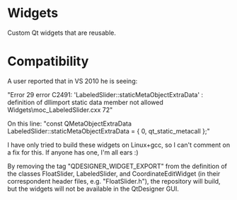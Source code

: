 Widgets
=======

Custom Qt widgets that are reusable.

Compatibility
=============
A user reported that in VS 2010 he is seeing:

"Error 29 error C2491: 'LabeledSlider::staticMetaObjectExtraData' : definition of dllimport static data member not allowed      Widgets\moc_LabeledSlider.cxx 72"

On this line:
"const QMetaObjectExtraData LabeledSlider::staticMetaObjectExtraData = {
    0,  qt_static_metacall };"

I have only tried to build these widgets on Linux+gcc, so I can't comment on a fix for this. If anyone has one, I'm all ears :)

By removing the tag "QDESIGNER_WIDGET_EXPORT" from the definition of the classes FloatSlider, LabeledSlider, and CoordinateEditWidget 
(in their correspondent header files, e.g. "FloatSlider.h"), the repository will build, but the widgets will not be available in the QtDesigner GUI. 
